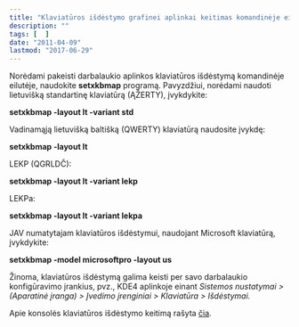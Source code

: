 ```yaml
---
title: "Klaviatūros išdėstymo grafinei aplinkai keitimas komandinėje eilutėje"
description: ""
tags: [  ]
date: "2011-04-09"
lastmod: "2017-06-29"
---
```

Norėdami pakeisti darbalaukio aplinkos klaviatūros išdėstymą komandinėje eilutėje, naudokite **setxkbmap** programą. Pavyzdžiui, norėdami naudoti lietuvišką standartinę klaviatūrą (ĄŽERTY), įvykdykite:

**setxkbmap -layout lt -variant std**

Vadinamąją lietuvišką baltišką (QWERTY) klaviatūrą naudosite įvykdę:

**setxkbmap -layout lt**

LEKP (QGRLDČ):

**setxkbmap -layout lt -variant lekp**

LEKPa:

**setxkbmap -layout lt -variant lekpa**

JAV numatytajam klaviatūros išdėstymui, naudojant Microsoft klaviatūrą, įvykdykite:

**setxkbmap -model microsoftpro -layout us**

Žinoma, klaviatūros išdėstymą galima keisti per savo darbalaukio konfigūravimo įrankius, pvz., KDE4 aplinkoje einant _Sistemos nustatymai > (Aparatinė įranga) > Įvedimo įrenginiai > Klaviatūra > Išdėstymai._

Apie konsolės klaviatūros išdėstymo keitimą rašyta [čia](index.php/forumas/topic?id=20).
